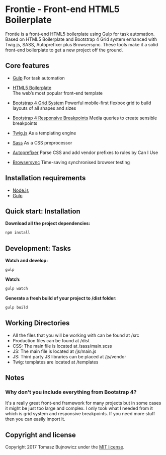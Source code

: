 # Frontie - Front-end HTML5 Boilerplate

Frontie is a front-end HTML5 boilerplate using Gulp for task automation.
Based on HTML5 Boilerplate and Bootstrap 4 Grid system enhanced with Twig.js, SASS, Autoprefixer plus Browsersync.
These tools make it a solid front-end boilerplate to get a new project off the ground.

## Core features

* [Gulp](http://gulpjs.com/)
  For task automation

* [HTML5 Boilerplate](https://html5boilerplate.com/)  
  The web’s most popular front-end template

* [Bootstrap 4 Grid System](http://getbootstrap.com/docs/4.0/layout/grid/)
  Powerful mobile-first flexbox grid to build layouts of all shapes and sizes

* [Bootstrap 4 Responsive Breakpoints](http://getbootstrap.com/docs/4.0/layout/overview/#responsive-breakpoints)
  Media queries to create sensible breakpoints

* [Twig.js](https://github.com/twigjs/twig.js)
  As a templating engine

* [Sass](http://sass-lang.com/)
  As a CSS preprocessor

* [Autoprefixer](https://www.npmjs.org/package/gulp-autoprefixer)
  Parse CSS and add vendor prefixes to rules by Can I Use

* [Browsersync](https://www.browsersync.io/)
  Time-saving synchronised browser testing

## Installation requirements
* [Node.js](https://nodejs.org/)
* [Gulp](http://gulpjs.com/)

## Quick start: Installation
**Download all the project dependencies:**
```sh
npm install
```

## Development: Tasks
**Watch and develop:**
```sh
gulp
```

**Watch:**
```sh
gulp watch
```

**Generate a fresh build of your project to /dist folder:**
```sh
gulp build
```

## Working Directories
* All the files that you will be working with can be found at /src
* Production files can be found at /dist
* CSS: The main file is located at /sass/main.scss
* JS: The main file is located at /js/main.js
* JS: Third party JS libraries can be placed at /js/vendor
* Twig: templates are located at /templates

## Notes

### Why don't you include everything from Bootstrap 4?

It's a really great front-end framework for many projects but in some cases it might be just too large and complex. I only took what I needed from it which is grid system and responsive breakpoints. If you need more stuff then you can easily import it.

## Copyright and license

Copyright 2017 Tomasz Bujnowicz under the [MIT license](http://opensource.org/licenses/MIT).
